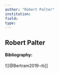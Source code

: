 ```yaml
---
author: "Robert Palter"
institution:
field:
type:
---
```


## Robert Palter
#### Bibliography:

![[@Bertram2019-rb]]